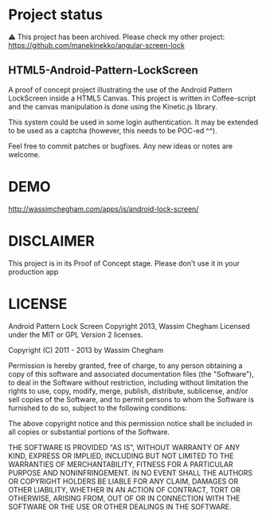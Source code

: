 # Project status
⚠️ This project has been archived. Please check my other project: https://github.com/manekinekko/angular-screen-lock

## HTML5-Android-Pattern-LockScreen

A proof of concept project illustrating the use of the Android Pattern LockScreen inside a HTML5 Canvas.
This project is written in Coffee-script and the canvas manipulation is done using the Kinetic.js library.


This system could be used in some login authentication. It may be extended to be used as a captcha (however, this needs to be POC-ed ^^).

Feel free to commit patches or bugfixes. Any new ideas or notes are welcome.

DEMO
===
http://wassimchegham.com/apps/js/android-lock-screen/

DISCLAIMER 
================================

This project is in its Proof of Concept stage. Please don't use it in your production app

LICENSE
================================

Android Pattern Lock Screen 
Copyright 2013, Wassim Chegham
Licensed under the MIT or GPL Version 2 licenses.

Copyright (C) 2011 - 2013 by Wassim Chegham

Permission is hereby granted, free of charge, to any person obtaining a copy
of this software and associated documentation files (the "Software"), to deal
in the Software without restriction, including without limitation the rights
to use, copy, modify, merge, publish, distribute, sublicense, and/or sell
copies of the Software, and to permit persons to whom the Software is
furnished to do so, subject to the following conditions:

The above copyright notice and this permission notice shall be included in
all copies or substantial portions of the Software.

THE SOFTWARE IS PROVIDED "AS IS", WITHOUT WARRANTY OF ANY KIND, EXPRESS OR
IMPLIED, INCLUDING BUT NOT LIMITED TO THE WARRANTIES OF MERCHANTABILITY,
FITNESS FOR A PARTICULAR PURPOSE AND NONINFRINGEMENT. IN NO EVENT SHALL THE
AUTHORS OR COPYRIGHT HOLDERS BE LIABLE FOR ANY CLAIM, DAMAGES OR OTHER
LIABILITY, WHETHER IN AN ACTION OF CONTRACT, TORT OR OTHERWISE, ARISING FROM,
OUT OF OR IN CONNECTION WITH THE SOFTWARE OR THE USE OR OTHER DEALINGS IN
THE SOFTWARE.
